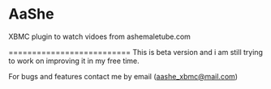 AaShe
=====
XBMC plugin to watch vidoes from ashemaletube.com


==========================
This is beta version and i am still trying to work on improving it in my free time.

For bugs and features contact me by email (aashe_xbmc@mail.com)

